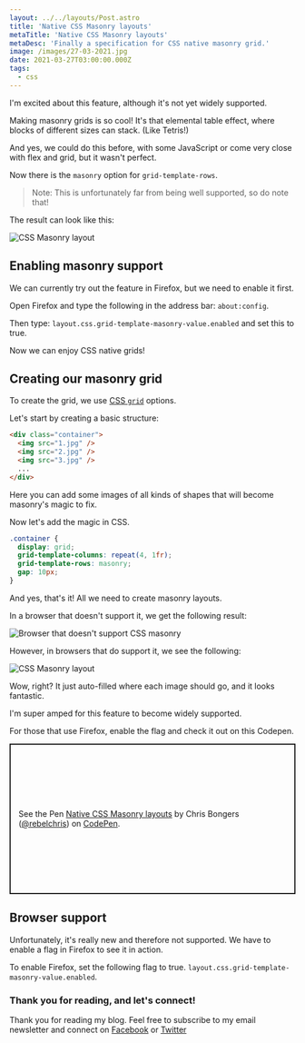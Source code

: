 ```yaml
---
layout: ../../layouts/Post.astro
title: 'Native CSS Masonry layouts'
metaTitle: 'Native CSS Masonry layouts'
metaDesc: 'Finally a specification for CSS native masonry grid.'
image: /images/27-03-2021.jpg
date: 2021-03-27T03:00:00.000Z
tags:
  - css
---
```


I'm excited about this feature, although it's not yet widely supported.

Making masonry grids is so cool! It's that elemental table effect, where blocks of different sizes can stack. (Like Tetris!)

And yes, we could do this before, with some JavaScript or come very close with flex and grid, but it wasn't perfect.

Now there is the `masonry` option for `grid-template-rows`.

> Note: This is unfortunately far from being well supported, so do note that!

The result can look like this:

![CSS Masonry layout](https://cdn.hashnode.com/res/hashnode/image/upload/v1616477465934/BtaQQ9gO_.png)

## Enabling masonry support

We can currently try out the feature in Firefox, but we need to enable it first.

Open Firefox and type the following in the address bar: `about:config`.

Then type: `layout.css.grid-template-masonry-value.enabled` and set this to true.

Now we can enjoy CSS native grids!

## Creating our masonry grid

To create the grid, we use [CSS `grid`](https://daily-dev-tips.com/posts/css-grid-introduction/) options.

Let's start by creating a basic structure:

```html
<div class="container">
  <img src="1.jpg" />
  <img src="2.jpg" />
  <img src="3.jpg" />
  ...
</div>
```

Here you can add some images of all kinds of shapes that will become masonry's magic to fix.

Now let's add the magic in CSS.

```css
.container {
  display: grid;
  grid-template-columns: repeat(4, 1fr);
  grid-template-rows: masonry;
  gap: 10px;
}
```

And yes, that's it!
All we need to create masonry layouts.

In a browser that doesn't support it, we get the following result:

![Browser that doesn't support CSS masonry](https://cdn.hashnode.com/res/hashnode/image/upload/v1625035106721/s3qVCxIoi.png)

However, in browsers that do support it, we see the following:

![CSS Masonry layout](https://cdn.hashnode.com/res/hashnode/image/upload/v1616477465934/BtaQQ9gO_.png)

Wow, right? It just auto-filled where each image should go, and it looks fantastic.

I'm super amped for this feature to become widely supported.

For those that use Firefox, enable the flag and check it out on this Codepen.

<p class="codepen" data-height="265" data-theme-id="dark" data-default-tab="html,result" data-user="rebelchris" data-slug-hash="yLgLGmq" style="height: 265px; box-sizing: border-box; display: flex; align-items: center; justify-content: center; border: 2px solid; margin: 1em 0; padding: 1em;" data-pen-title="Native CSS Masonry layouts">
  <span>See the Pen <a href="https://codepen.io/rebelchris/pen/yLgLGmq">
  Native CSS Masonry layouts</a> by Chris Bongers (<a href="https://codepen.io/rebelchris">@rebelchris</a>)
  on <a href="https://codepen.io">CodePen</a>.</span>
</p>
<script async defer src="https://cpwebassets.codepen.io/assets/embed/ei.js"></script>

## Browser support

Unfortunately, it's really new and therefore not supported. We have to enable a flag in Firefox to see it in action.

To enable Firefox, set the following flag to true.
`layout.css.grid-template-masonry-value.enabled`.

### Thank you for reading, and let's connect!

Thank you for reading my blog. Feel free to subscribe to my email newsletter and connect on [Facebook](https://www.facebook.com/DailyDevTipsBlog) or [Twitter](https://twitter.com/DailyDevTips1)
